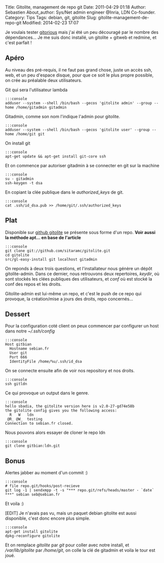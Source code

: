 Title: Gitolite, management de repo git
Date: 2011-04-29 01:18
Author: Sebastien
About_author: Sys/Net admin engineer @Inria, LDN Co-founder.
Category: Tips
Tags: debian, git, gitolite
Slug: gitolite-management-de-repo-git
Modified: 2014-02-23 17:07

Je voulais tester [gitorious](http://gitorious.org/) mais j'ai été un peu découragé par le nombre des dépendances... Je me suis donc installé, un gitolite + gitweb et redmine, et c'est parfait !

## Apéro

Au niveau des pré-requis, il ne faut pas grand chose, juste un accès ssh, web, et un peu d'espace disque, pour que ce soit le plus propre possible, on crée au préalable deux utilisateurs.

Git qui sera l'utilisateur lambda

    :::console
    adduser --system --shell /bin/bash --gecos 'gitolite admin' --group --home /home/gitadmin gitadmin

Gitadmin, comme son nom l'indique l'admin pour gitolite.

    :::console
    adduser --system --shell /bin/bash --gecos 'gitolite user' --group --home /home/git git

On install git

    :::console
    apt-get update && apt-get install git-core ssh

Et on commence par autoriser gitadmin à se connecter en git sur la machine

    :::console
    su - gitadmin
    ssh-keygen -t dsa

En copiant la clée publique dans le *authorized\_keys* de git.

    :::console
    cat .ssh/id_dsa.pub >> /home/git/.ssh/authorized_keys

## Plat

Disponible sur [github gitolite](http://github.com/sitaramc/gitolite/) se présente sous forme d'un repo.
**Voir aussi la méthode apt... en base de l'article**

    :::console
    git clone git://github.com/sitaramc/gitolite.git
    cd gitolite
    src/gl-easy-install git localhost gitadmin

On reponds à deux trois questions, et l'installateur nous génère un dépôt gitolite-admin. Dans ce dernier, nous retrouvons deux repertoires, *keydir*, où sont stockés les clées publiques des utilisateurs, et *conf* où est stocké la conf des repos et les droits.

Gitolite-admin est lui-même un repo, et c'est le push de ce repo qui provoque, la création/mise a jours des droits, repo concernés…

## Dessert

Pour la configuration coté client on peux commencer par configurer un host dans notre *~/.ssh/config*

    :::console
    Host gitbian
      Hostname sebian.fr
      User git
      Port 666
      IdentityFile /home/%u/.ssh/id_dsa

On se connecte ensuite afin de voir nos repository et nos droits.

    :::console
    ssh gitldn

Ce qui provoque un output dans le genre.

    :::console
    hello sbadia, the gitolite version here is v2.0-27-gd74e58b
    the gitolite config gives you the following access:
      R   W   ldn
     @R_ @W_  testing
    Connection to sebian.fr closed.

Nous pouvons alors essayer de cloner le repo ldn

    :::console
    git clone gitbian:ldn.git

## Bonus

Alertes jabber au moment d'un commit :)

    :::console
    # file repo.git/hooks/post-recieve
    git log -1 | sendxmpp -t -s "*** repo.git/refs/heads/master - `date` ***" sebian seb@sebian.fr

Et voila :)

[EDIT] Je n'avais pas vu, mais un paquet debian gitolite est aussi disponible, c'est donc encore plus simple.

    :::console
    apt-get install gitolite
    dpkg-reconfigure gitolite

Et on remplace *gitolite* par *git* pour coller avec notre install, et */var/lib/gitolite* par */home/git*, on colle la clé de gitadmin et voila le tour est joué.
